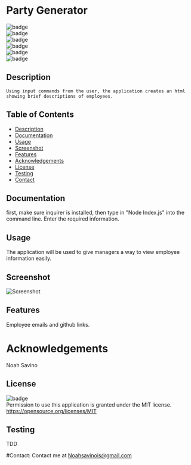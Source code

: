 # Party Generator
   ![badge](https://img.shields.io/github/languages/top/LilCalc/Party-Profile-Generator)
   <br> 
   ![badge](https://img.shields.io/github/languages/count/LilCalc/Party-Profile-Generator)
   <br>
   ![badge](https://img.shields.io/github/issues/LilCalc/Party-Profile-Generator)
   <br>
   ![badge](https://img.shields.io/github/issues-closed/LilCalc/Party-Profile-Generator)
   <br>
   ![badge](https://img.shields.io/github/last-commit/LilCalc/Party-Profile-Generator)
   <br>
   ![badge](https://img.shields.io/badge/license-MIT-important)
   
   ## Description
   
    Using input commands from the user, the application creates an html showing brief descriptions of employees.

   ## Table of Contents
   - [Description](#description)
   - [Documentation](#documentation)
   - [Usage](#usage)
   - [Screenshot](#screenshot)
   - [Features](#features)
   - [Acknowledgements](#acknowledgements)
   - [License](#license)
   - [Testing](#testing)
   - [Contact](#contact)

   ## Documentation
   first, make sure inquirer is installed, then type in "Node Index.js" into the command line. Enter the required information.
  
   ## Usage
   The application will be used to give managers a way to view employee information easily.
   ## Screenshot
   ![Screenshot]()
   ## Features
   Employee emails and github links.
   
   # Acknowledgements
   Noah Savino
     
   ## License
   ![badge](https://img.shields.io/badge/license-MIT-important)
   <br>
   Permission to use this application is granted under the MIT license. <https://opensource.org/licenses/MIT>
   ## Testing
   TDD

   #Contact:
   Contact me at <a href="malito:Noahsavinois@gmail.com">Noahsavinois@gmail.com</a>
